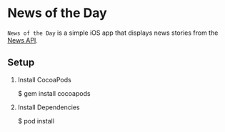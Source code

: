 # News of the Day

`News of the Day` is a simple iOS app that displays news stories from the [News API](https://newsapi.org).

## Setup

1. Install CocoaPods

    $ gem install cocoapods

2. Install Dependencies

    $ pod install